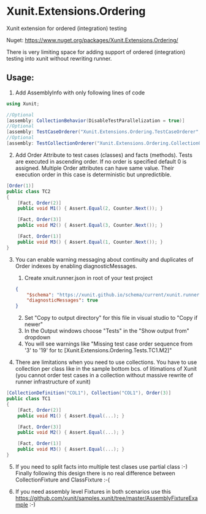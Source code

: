 # Xunit.Extensions.Ordering
Xunit extension for ordered (integration) testing

Nuget: https://www.nuget.org/packages/Xunit.Extensions.Ordering/

There is very limiting space for adding support of ordered (integration) testing into xunit without rewriting runner. 

## Usage:

1. Add AssemblyInfo with only following lines of code

```c#
using Xunit;

//Optional
[assembly: CollectionBehavior(DisableTestParallelization = true)]
//Optional
[assembly: TestCaseOrderer("Xunit.Extensions.Ordering.TestCaseOrderer", "Xunit.Extensions.Ordering")]
//Optional
[assembly: TestCollectionOrderer("Xunit.Extensions.Ordering.CollectionOrderer", "Xunit.Extensions.Ordering")]
```

2. Add Order Attribute to test cases (classes) and facts (methods). Tests are executed in ascending order. If no order is specified default 0 is assigned. Multiple Order attributes can have same value. Their execution order in this case is deterministic but unpredictible.

```c#
[Order(1)]
public class TC2
{
	[Fact, Order(2)]
	public void M1() { Assert.Equal(2, Counter.Next()); }

	[Fact, Order(3)]
	public void M2() { Assert.Equal(3, Counter.Next()); }

	[Fact, Order(1)]
	public void M3() { Assert.Equal(1, Counter.Next()); }
}
```
3. You can enable warning messaging about continuity and duplicates of Order indexes by enabling diagnosticMessages.
 
	1. Create xnuit.runner.json in root of your test project 
	```json
	{
		"$schema": "https://xunit.github.io/schema/current/xunit.runner.schema.json",
		"diagnosticMessages": true
	}
	```
	2. Set "Copy to output directory" for this file in visual studio to "Copy if newer"
	3. In the Output windows choose "Tests" in the "Show output from" dropdown
	4. You will see warnings like "Missing test case order sequence from '3' to '19' for tc [Xunit.Extensions.Ordering.Tests.TC1.M2]"
 
4. There are limitations when you need to use collections. You have to use collection per class like in the sample bottom bcs. of litimations of Xunit (you cannot order test cases in a collection without massive rewrite of runner infrastructure of xunit)
```c#
[CollectionDefinition("COL1"), Collection("COL1"), Order(3)]
public class TC1
{
	[Fact, Order(2)]
	public void M1() { Assert.Equal(...); }

	[Fact, Order(3)]
	public void M2() { Assert.Equal(...); }

	[Fact, Order(1)]
	public void M3() { Assert.Equal(...); }
}
```
5. If you need to split facts into multiple test clases use partial class :-) Finally following this design there is no real 	difference between CollectionFixture and ClassFixture :-( 

6. If you need assembly level Fixtures in both scenarios use this https://github.com/xunit/samples.xunit/tree/master/AssemblyFixtureExample :-)
